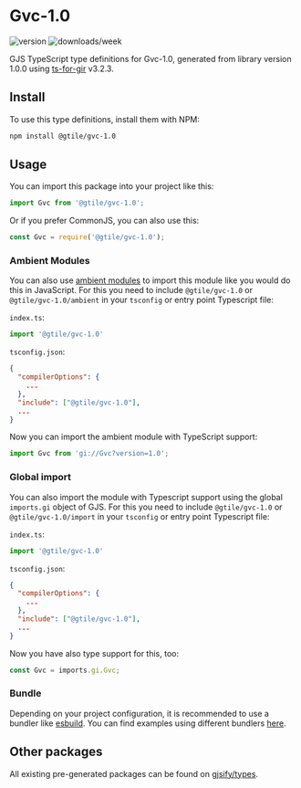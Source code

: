 
# Gvc-1.0

![version](https://img.shields.io/npm/v/@gtile/gvc-1.0)
![downloads/week](https://img.shields.io/npm/dw/@gtile/gvc-1.0)


GJS TypeScript type definitions for Gvc-1.0, generated from library version 1.0.0 using [ts-for-gir](https://github.com/gjsify/ts-for-gir) v3.2.3.


## Install

To use this type definitions, install them with NPM:
```bash
npm install @gtile/gvc-1.0
```

## Usage

You can import this package into your project like this:
```ts
import Gvc from '@gtile/gvc-1.0';
```

Or if you prefer CommonJS, you can also use this:
```ts
const Gvc = require('@gtile/gvc-1.0');
```

### Ambient Modules

You can also use [ambient modules](https://github.com/gjsify/ts-for-gir/tree/main/packages/cli#ambient-modules) to import this module like you would do this in JavaScript.
For this you need to include `@gtile/gvc-1.0` or `@gtile/gvc-1.0/ambient` in your `tsconfig` or entry point Typescript file:

`index.ts`:
```ts
import '@gtile/gvc-1.0'
```

`tsconfig.json`:
```json
{
  "compilerOptions": {
    ...
  },
  "include": ["@gtile/gvc-1.0"],
  ...
}
```

Now you can import the ambient module with TypeScript support: 

```ts
import Gvc from 'gi://Gvc?version=1.0';
```

### Global import

You can also import the module with Typescript support using the global `imports.gi` object of GJS.
For this you need to include `@gtile/gvc-1.0` or `@gtile/gvc-1.0/import` in your `tsconfig` or entry point Typescript file:

`index.ts`:
```ts
import '@gtile/gvc-1.0'
```

`tsconfig.json`:
```json
{
  "compilerOptions": {
    ...
  },
  "include": ["@gtile/gvc-1.0"],
  ...
}
```

Now you have also type support for this, too:

```ts
const Gvc = imports.gi.Gvc;
```

### Bundle

Depending on your project configuration, it is recommended to use a bundler like [esbuild](https://esbuild.github.io/). You can find examples using different bundlers [here](https://github.com/gjsify/ts-for-gir/tree/main/examples).

## Other packages

All existing pre-generated packages can be found on [gjsify/types](https://github.com/gjsify/types).

